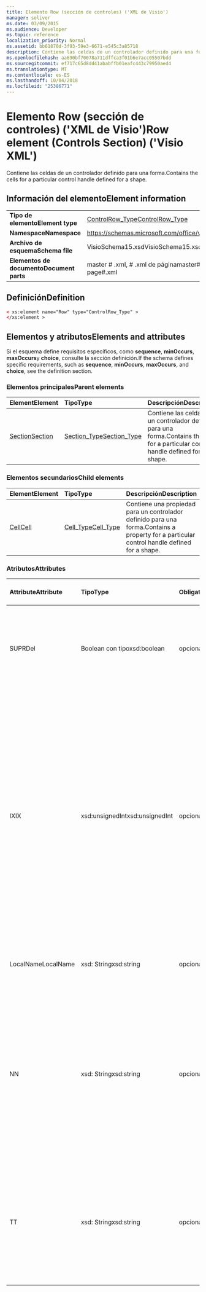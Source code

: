 ```yaml
---
title: Elemento Row (sección de controles) ('XML de Visio')
manager: soliver
ms.date: 03/09/2015
ms.audience: Developer
ms.topic: reference
localization_priority: Normal
ms.assetid: bb61870d-3f93-59e3-6671-e545c3a85718
description: Contiene las celdas de un controlador definido para una forma.
ms.openlocfilehash: aa690bf70078a711dffca3f01b6e7acc05507bdd
ms.sourcegitcommit: ef717c65d8dd41ababffb01eafc443c79950aed4
ms.translationtype: MT
ms.contentlocale: es-ES
ms.lasthandoff: 10/04/2018
ms.locfileid: "25386771"
---
```

# <a name="row-element-controls-section-visio-xml"></a><span data-ttu-id="79ac8-103">Elemento Row (sección de controles) ('XML de Visio')</span><span class="sxs-lookup"><span data-stu-id="79ac8-103">Row element (Controls Section) ('Visio XML')</span></span>

<span data-ttu-id="79ac8-104">Contiene las celdas de un controlador definido para una forma.</span><span class="sxs-lookup"><span data-stu-id="79ac8-104">Contains the cells for a particular control handle defined for a shape.</span></span>
  
## <a name="element-information"></a><span data-ttu-id="79ac8-105">Información del elemento</span><span class="sxs-lookup"><span data-stu-id="79ac8-105">Element information</span></span>

|||
|:-----|:-----|
|<span data-ttu-id="79ac8-106">**Tipo de elemento**</span><span class="sxs-lookup"><span data-stu-id="79ac8-106">**Element type**</span></span> <br/> |[<span data-ttu-id="79ac8-107">ControlRow_Type</span><span class="sxs-lookup"><span data-stu-id="79ac8-107">ControlRow_Type</span></span>](controlrow_type-complextypevisio-xml.md) <br/> |
|<span data-ttu-id="79ac8-108">**Namespace**</span><span class="sxs-lookup"><span data-stu-id="79ac8-108">**Namespace**</span></span> <br/> |https://schemas.microsoft.com/office/visio/2012/main  <br/> |
|<span data-ttu-id="79ac8-109">**Archivo de esquema**</span><span class="sxs-lookup"><span data-stu-id="79ac8-109">**Schema file**</span></span> <br/> |<span data-ttu-id="79ac8-110">VisioSchema15.xsd</span><span class="sxs-lookup"><span data-stu-id="79ac8-110">VisioSchema15.xsd</span></span>  <br/> |
|<span data-ttu-id="79ac8-111">**Elementos de documento**</span><span class="sxs-lookup"><span data-stu-id="79ac8-111">**Document parts**</span></span> <br/> |<span data-ttu-id="79ac8-112">master # .xml, # .xml de página</span><span class="sxs-lookup"><span data-stu-id="79ac8-112">master#.xml, page#.xml</span></span>  <br/> |
   
## <a name="definition"></a><span data-ttu-id="79ac8-113">Definición</span><span class="sxs-lookup"><span data-stu-id="79ac8-113">Definition</span></span>

```XML
< xs:element name="Row" type="ControlRow_Type" >
</xs:element >
```

## <a name="elements-and-attributes"></a><span data-ttu-id="79ac8-114">Elementos y atributos</span><span class="sxs-lookup"><span data-stu-id="79ac8-114">Elements and attributes</span></span>

<span data-ttu-id="79ac8-115">Si el esquema define requisitos específicos, como **sequence**, **minOccurs**, **maxOccurs**y **choice**, consulte la sección definición.</span><span class="sxs-lookup"><span data-stu-id="79ac8-115">If the schema defines specific requirements, such as **sequence**, **minOccurs**, **maxOccurs**, and **choice**, see the definition section.</span></span> 
  
### <a name="parent-elements"></a><span data-ttu-id="79ac8-116">Elementos principales</span><span class="sxs-lookup"><span data-stu-id="79ac8-116">Parent elements</span></span>

|<span data-ttu-id="79ac8-117">**Element**</span><span class="sxs-lookup"><span data-stu-id="79ac8-117">**Element**</span></span>|<span data-ttu-id="79ac8-118">**Tipo**</span><span class="sxs-lookup"><span data-stu-id="79ac8-118">**Type**</span></span>|<span data-ttu-id="79ac8-119">**Descripción**</span><span class="sxs-lookup"><span data-stu-id="79ac8-119">**Description**</span></span>|
|:-----|:-----|:-----|
|[<span data-ttu-id="79ac8-120">Section</span><span class="sxs-lookup"><span data-stu-id="79ac8-120">Section</span></span>](section-element-sheet_type-complextypevisio-xml.md) <br/> |[<span data-ttu-id="79ac8-121">Section_Type</span><span class="sxs-lookup"><span data-stu-id="79ac8-121">Section_Type</span></span>](section_type-complextypevisio-xml.md) <br/> |<span data-ttu-id="79ac8-122">Contiene las celdas de un controlador definido para una forma.</span><span class="sxs-lookup"><span data-stu-id="79ac8-122">Contains the cells for a particular control handle defined for a shape.</span></span>  <br/> |
   
### <a name="child-elements"></a><span data-ttu-id="79ac8-123">Elementos secundarios</span><span class="sxs-lookup"><span data-stu-id="79ac8-123">Child elements</span></span>

|<span data-ttu-id="79ac8-124">**Element**</span><span class="sxs-lookup"><span data-stu-id="79ac8-124">**Element**</span></span>|<span data-ttu-id="79ac8-125">**Tipo**</span><span class="sxs-lookup"><span data-stu-id="79ac8-125">**Type**</span></span>|<span data-ttu-id="79ac8-126">**Descripción**</span><span class="sxs-lookup"><span data-stu-id="79ac8-126">**Description**</span></span>|
|:-----|:-----|:-----|
|[<span data-ttu-id="79ac8-127">Cell</span><span class="sxs-lookup"><span data-stu-id="79ac8-127">Cell</span></span>](cell-element-controls-rowvisio-xml.md) <br/> |[<span data-ttu-id="79ac8-128">Cell_Type</span><span class="sxs-lookup"><span data-stu-id="79ac8-128">Cell_Type</span></span>](cell_type-complextypevisio-xml.md) <br/> |<span data-ttu-id="79ac8-129">Contiene una propiedad para un controlador definido para una forma.</span><span class="sxs-lookup"><span data-stu-id="79ac8-129">Contains a property for a particular control handle defined for a shape.</span></span>  <br/> |
   
### <a name="attributes"></a><span data-ttu-id="79ac8-130">Atributos</span><span class="sxs-lookup"><span data-stu-id="79ac8-130">Attributes</span></span>

|<span data-ttu-id="79ac8-131">**Attribute**</span><span class="sxs-lookup"><span data-stu-id="79ac8-131">**Attribute**</span></span>|<span data-ttu-id="79ac8-132">**Tipo**</span><span class="sxs-lookup"><span data-stu-id="79ac8-132">**Type**</span></span>|<span data-ttu-id="79ac8-133">**Obligatorio**</span><span class="sxs-lookup"><span data-stu-id="79ac8-133">**Required**</span></span>|<span data-ttu-id="79ac8-134">**Descripción**</span><span class="sxs-lookup"><span data-stu-id="79ac8-134">**Description**</span></span>|<span data-ttu-id="79ac8-135">**Valores posibles**</span><span class="sxs-lookup"><span data-stu-id="79ac8-135">**Possible values**</span></span>|
|:-----|:-----|:-----|:-----|:-----|
|<span data-ttu-id="79ac8-136">SUPR</span><span class="sxs-lookup"><span data-stu-id="79ac8-136">Del</span></span>  <br/> |<span data-ttu-id="79ac8-137">Boolean con tipo</span><span class="sxs-lookup"><span data-stu-id="79ac8-137">xsd:boolean</span></span>  <br/> |<span data-ttu-id="79ac8-138">opcional</span><span class="sxs-lookup"><span data-stu-id="79ac8-138">optional</span></span>  <br/> |<span data-ttu-id="79ac8-139">Especifica si se ha eliminado una fila que de lo contrario heredan la configuración de una forma de patrón.</span><span class="sxs-lookup"><span data-stu-id="79ac8-139">Specifies whether a row that would otherwise be inherited from a master shape has been deleted.</span></span>  <br/> |<span data-ttu-id="79ac8-140">Valores del tipo Boolean con tipo.</span><span class="sxs-lookup"><span data-stu-id="79ac8-140">Values of the xsd:boolean type.</span></span>  <br/> |
|<span data-ttu-id="79ac8-141">IX</span><span class="sxs-lookup"><span data-stu-id="79ac8-141">IX</span></span>  <br/> |<span data-ttu-id="79ac8-142">xsd:unsignedInt</span><span class="sxs-lookup"><span data-stu-id="79ac8-142">xsd:unsignedInt</span></span>  <br/> |<span data-ttu-id="79ac8-143">opcional</span><span class="sxs-lookup"><span data-stu-id="79ac8-143">optional</span></span>  <br/> |<span data-ttu-id="79ac8-144">Especifica el identificador basado en uno de la fila.</span><span class="sxs-lookup"><span data-stu-id="79ac8-144">Specifies the one-based identifier for the row.</span></span> <span data-ttu-id="79ac8-145">Debe ser único y mayor que otros identificadores en la misma sección. El atributo IX solo se usa para las secciones de carácter, conexión, campo, FillGradient, geometría, capa, LineGradient, párrafo, revisor, cero y las fichas.</span><span class="sxs-lookup"><span data-stu-id="79ac8-145">It should be unqiue and greater than other identifiers in the same section.The IX attribute is only used for the Character, Connection, Field, FillGradient, Geometry, Layer, LineGradient, Paragraph, Reviewer, Scratch, and Tabs sections.</span></span> <span data-ttu-id="79ac8-146">Sólo una fila puede tener uno de los atributos IX o N.</span><span class="sxs-lookup"><span data-stu-id="79ac8-146">A row can only have one of the IX or N attributes.</span></span>  <br/> |<span data-ttu-id="79ac8-147">Valores del tipo xsd:unsignedInt.</span><span class="sxs-lookup"><span data-stu-id="79ac8-147">Values of the xsd:unsignedInt type.</span></span>  <br/> |
|<span data-ttu-id="79ac8-148">LocalName</span><span class="sxs-lookup"><span data-stu-id="79ac8-148">LocalName</span></span>  <br/> |<span data-ttu-id="79ac8-149">xsd: String</span><span class="sxs-lookup"><span data-stu-id="79ac8-149">xsd:string</span></span>  <br/> |<span data-ttu-id="79ac8-150">opcional</span><span class="sxs-lookup"><span data-stu-id="79ac8-150">optional</span></span>  <br/> |<span data-ttu-id="79ac8-151">Especifica el nombre único de dependen del idioma de la fila.</span><span class="sxs-lookup"><span data-stu-id="79ac8-151">Specifies the unique language-dependent name of the row.</span></span>  <br/> |<span data-ttu-id="79ac8-152">Valores del tipo XSD: String.</span><span class="sxs-lookup"><span data-stu-id="79ac8-152">Values of the xsd:string type.</span></span>  <br/> |
|<span data-ttu-id="79ac8-153">N</span><span class="sxs-lookup"><span data-stu-id="79ac8-153">N</span></span>  <br/> |<span data-ttu-id="79ac8-154">xsd: String</span><span class="sxs-lookup"><span data-stu-id="79ac8-154">xsd:string</span></span>  <br/> |<span data-ttu-id="79ac8-155">opcional</span><span class="sxs-lookup"><span data-stu-id="79ac8-155">optional</span></span>  <br/> |<span data-ttu-id="79ac8-156">Especifica el nombre único de independiente del idioma de la fila. El atributo N solo se usa para las secciones de usuario, propiedad, acciones, Control, conexión, hipervínculo y ActionTag.</span><span class="sxs-lookup"><span data-stu-id="79ac8-156">Specifies the unique language-independent name of the row.The N attribute is only used for the User, Property, Actions, Control, Connection, Hyperlink, and ActionTag sections.</span></span> <span data-ttu-id="79ac8-157">Sólo una fila puede tener uno de los atributos IX o N.</span><span class="sxs-lookup"><span data-stu-id="79ac8-157">A row can only have one of the IX or N attributes.</span></span>  <br/> |<span data-ttu-id="79ac8-158">Valores del tipo XSD: String.</span><span class="sxs-lookup"><span data-stu-id="79ac8-158">Values of the xsd:string type.</span></span>  <br/> |
|<span data-ttu-id="79ac8-159">T</span><span class="sxs-lookup"><span data-stu-id="79ac8-159">T</span></span>  <br/> |<span data-ttu-id="79ac8-160">xsd: String</span><span class="sxs-lookup"><span data-stu-id="79ac8-160">xsd:string</span></span>  <br/> |<span data-ttu-id="79ac8-161">opcional</span><span class="sxs-lookup"><span data-stu-id="79ac8-161">optional</span></span>  <br/> |<span data-ttu-id="79ac8-162">Especifica el tipo de la ruta de acceso geométrica representada por la fila y utilizado en la visualización de la geometría.</span><span class="sxs-lookup"><span data-stu-id="79ac8-162">Specifies the type of the geometric path represented by the row and used in geometry visualization.</span></span> <span data-ttu-id="79ac8-163">El atributo T solo se usa para la sección de geometría.</span><span class="sxs-lookup"><span data-stu-id="79ac8-163">The T attribute is only used for the Geometry section.</span></span>  <br/> |<span data-ttu-id="79ac8-164">Valores del tipo XSD: String.</span><span class="sxs-lookup"><span data-stu-id="79ac8-164">Values of the xsd:string type.</span></span>  <br/> |
   

